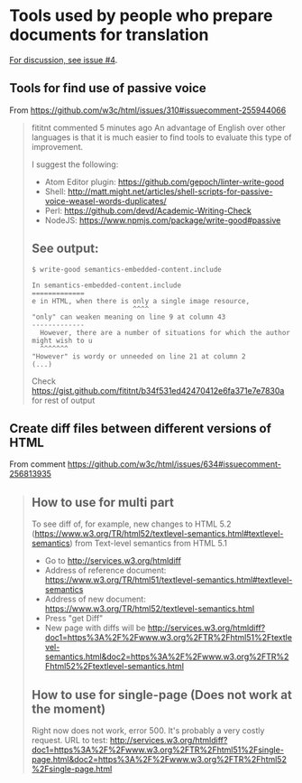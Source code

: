 # Tools used by people who prepare documents for translation

[For discussion, see issue #4](https://github.com/webiwg/feedback-from-translators/issues/4).

## Tools for find use of passive voice

From https://github.com/w3c/html/issues/310#issuecomment-255944066

> fititnt commented 5 minutes ago
> An advantage of English over other languages is that it is much easier to find tools to evaluate this type of improvement.
> 
> I suggest the following:
> 
> - Atom Editor plugin: https://github.com/gepoch/linter-write-good
> - Shell: http://matt.might.net/articles/shell-scripts-for-passive-voice-weasel-words-duplicates/
> - Perl: https://github.com/devd/Academic-Writing-Check
> - NodeJS: https://www.npmjs.com/package/write-good#passive
> 
> ## See output:
> 
> ```shell
> $ write-good semantics-embedded-content.include 
> 
> In semantics-embedded-content.include
> =============
> e in HTML, when there is only a single image resource,
>                          ^^^^
> "only" can weaken meaning on line 9 at column 43
> -------------
>   However, there are a number of situations for which the author might wish to u
>   ^^^^^^^
> "However" is wordy or unneeded on line 21 at column 2
> (...)
> ```
> Check https://gist.github.com/fititnt/b34f531ed42470412e6fa371e7e7830a for rest of output


## Create diff files between different versions of HTML

From comment https://github.com/w3c/html/issues/634#issuecomment-256813935

> ## How to use for multi part
> To see diff of, for example, new changes to HTML 5.2 (https://www.w3.org/TR/html52/textlevel-semantics.html#textlevel-semantics) from Text-level semantics from HTML 5.1
> - Go to http://services.w3.org/htmldiff
> -  Address of reference document: https://www.w3.org/TR/html51/textlevel-semantics.html#textlevel-semantics
> - Address of new document: https://www.w3.org/TR/html52/textlevel-semantics.html
> - Press "get Diff"
> - New page with diffs will be http://services.w3.org/htmldiff?doc1=https%3A%2F%2Fwww.w3.org%2FTR%2Fhtml51%2Ftextlevel-semantics.html&doc2=https%3A%2F%2Fwww.w3.org%2FTR%2Fhtml52%2Ftextlevel-semantics.html
> 
> ## How to use for single-page (Does not work at the moment)
> Right now does not work, error 500. It's probably a very costly request. URL to test: http://services.w3.org/htmldiff?doc1=https%3A%2F%2Fwww.w3.org%2FTR%2Fhtml51%2Fsingle-page.html&doc2=https%3A%2F%2Fwww.w3.org%2FTR%2Fhtml52%2Fsingle-page.html